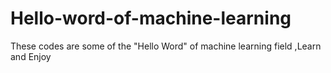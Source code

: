 # Hello-word-of-machine-learning
These codes are some of the "Hello Word" of machine learning field ,Learn and Enjoy
